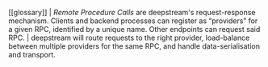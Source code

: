 [[glossary]]
| *Remote Procedure Calls* are deepstream's request-response mechanism. Clients and backend processes can register as “providers” for a given RPC, identified by a unique name. Other endpoints can request said RPC.
| deepstream will route requests to the right provider, load-balance between multiple providers for the same RPC, and handle data-serialisation and transport.
